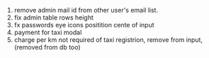 1. remove admin mail id from other user's email list.
2. fix admin table rows height
3. fx passwords eye icons positition cente of input
4. payment for taxi modal
5. charge per km not required of taxi registrion, remove from input, (removed from db too)
